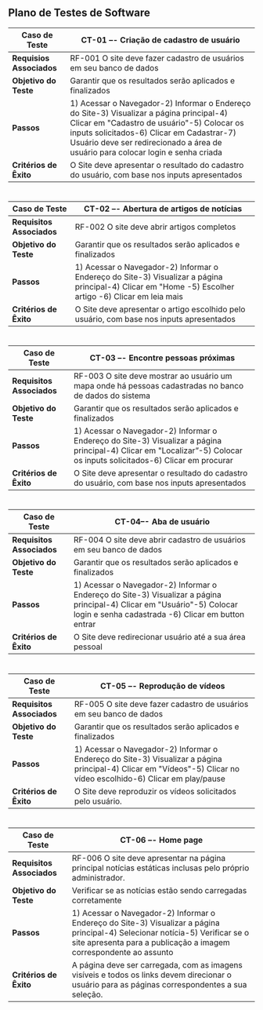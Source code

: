 ## Plano de Testes de Software

|Caso de Teste|CT-01 –- Criação de cadastro de usuário|
|--|--------------------------------------------------|
|**Requisios Associados**|RF-001 O site deve fazer cadastro de usuários em seu banco de dados|
|**Objetivo do Teste**|	Garantir que os resultados serão aplicados e finalizados| 
|**Passos**|	1)	Acessar o Navegador-2) Informar o Endereço do Site-3) Visualizar a página principal-4) Clicar em "Cadastro de usuário"-5) Colocar os inputs solicitados-6) Clicar em Cadastrar-7) Usuário deve ser redirecionado a área de usuário para colocar login e senha criada|
|**Critérios de Êxito**|	O Site deve apresentar o resultado do cadastro do usuário, com base nos inputs apresentados|
#
|Caso de Teste| CT-02 –- Abertura de artigos de notícias|
|--|----------------------------------------------------|
|**Requisitos Associados**|	RF-002 O site deve abrir artigos completos| 
|**Objetivo do Teste**|	Garantir que os resultados serão aplicados e finalizados| 
|**Passos**|	1)	Acessar o Navegador-2) Informar o Endereço do Site-3) Visualizar a página principal-4) Clicar em "Home -5) Escolher artigo -6) Clicar em leia mais 
|**Critérios de Êxito**|	O Site deve apresentar o artigo escolhido pelo usuário, com base nos inputs apresentados|
#
|Caso de Teste|	CT-03 –- Encontre pessoas próximas|
|--|----------------------------------------------|
|**Requisitos Associados**|	RF-003 O site deve mostrar ao usuário um mapa onde há pessoas cadastradas no banco de dados do sistema|
|**Objetivo do Teste**|	Garantir que os resultados serão aplicados e finalizados| 
|**Passos**|	1) Acessar o Navegador-2) Informar o Endereço do Site-3) Visualizar a página principal-4) Clicar em "Localizar”-5) Colocar os inputs solicitados-6) Clicar em procurar
|**Critérios de Êxito**|	O Site deve apresentar o resultado do cadastro do usuário, com base nos inputs apresentados|
#
|Caso de Teste|	CT-04–- Aba de usuário|
|--|----------------------------------|
|**Requisitos Associados**|	RF-004 O site deve abrir cadastro de usuários em seu banco de dados|
|**Objetivo do Teste**|	Garantir que os resultados serão aplicados e finalizados| 
|**Passos**|	1) Acessar o Navegador-2) Informar o Endereço do Site-3) Visualizar a página principal-4) Clicar em "Usuário"-5) Colocar login e senha cadastrada -6) Clicar em button entrar|
|**Critérios de Êxito**|	O Site deve redirecionar usuário até a sua área pessoal|
#
|Caso de Teste|	CT-05 –- Reprodução de vídeos|
|--|-----------------------------------------|
|**Requisitos Associados**|	RF-005 O site deve fazer cadastro de usuários em seu banco de dados|
|**Objetivo do Teste**|	Garantir que os resultados serão aplicados e finalizados| 
|**Passos**|	1) Acessar o Navegador-2) Informar o Endereço do Site-3) Visualizar a página principal-4) Clicar em "Vídeos"-5) Clicar no vídeo escolhido-6) Clicar em play/pause|
|**Critérios de Êxito**|	O Site deve reproduzir os vídeos solicitados pelo usuário.|
#
|Caso de Teste|	CT-06 –- Home page|
|--|------------------------------|
|**Requisitos Associados**|	RF-006 O site deve apresentar na página principal notícias estáticas inclusas pelo próprio administrador.|
|**Objetivo do Teste**|	Verificar se as notícias estão sendo carregadas corretamente|
|**Passos**|	1) Acessar o Navegador-2) Informar o Endereço do Site-3) Visualizar a página principal-4) Selecionar notícia-5) Verificar se o site apresenta para a publicação a imagem correspondente ao assunto|
|**Critérios de Êxito**|	A página deve ser carregada, com as imagens visíveis e todos os links devem direcionar o usuário para as páginas correspondentes a sua seleção.|



